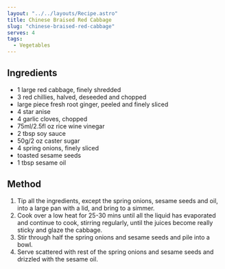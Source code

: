 ```yaml
---
layout: "../../layouts/Recipe.astro"
title: Chinese Braised Red Cabbage
slug: "chinese-braised-red-cabbage"
serves: 4
tags:
  - Vegetables
---
```


## Ingredients

- 1 large red cabbage, finely shredded
- 3 red chillies, halved, deseeded and chopped
- large piece fresh root ginger, peeled and finely sliced
- 4 star anise
- 4 garlic cloves, chopped
- 75ml/2.5fl oz rice wine vinegar
- 2 tbsp soy sauce
- 50g/2 oz caster sugar
- 4 spring onions, finely sliced
- toasted sesame seeds
- 1 tbsp sesame oil 

## Method

1. Tip all the ingredients, except the spring onions, sesame seeds and oil, into a large pan with a lid, and bring to a simmer.
1. Cook over a low heat for 25-30 mins until all the liquid has evaporated and continue to cook, stirring regularly, until the juices become really sticky and glaze the cabbage.
1. Stir through half the spring onions and sesame seeds and pile into a bowl.
1. Serve scattered with rest of the spring onions and sesame seeds and drizzled with the sesame oil.